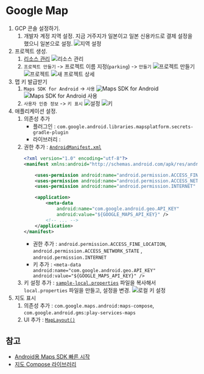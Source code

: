 # Google Map

1. GCP 콘솔 설정하기.
    1. 개발자 계정 지역 설정. 지금 거주지가 일본이고 일본 신용카드로 결제 설정을 했으니 일본으로 설정.
       ![지역 설정](asset/gcp/gcp%20account.png)
2. 프로젝트 생성.
    1. [리소스 관리](https://console.cloud.google.com/cloud-resource-manager)
       ![리소스 관리](asset/gcp/gcp%20resource%20manager.png)
    2. `프로젝트 만들기` -> 프로젝트 이름 지정(`parking`) -> `만들기`
       ![프로젝트 만들기](asset/gcp/create%20project.png)
       ![프로젝트](asset/gcp/create%20project%20result.png)
       ![새 프로젝트 상세](asset/gcp/parking%20project.png)
3. 맵 키 발급받기
    1. `Maps SDK for Android` -> `사용`
       ![Maps SDK for Android](asset/gcp/Maps%20SDK%20for%20Android.png)
       ![Maps SDK for Android 사용](asset/gcp/Maps%20SDK%20for%20Android%20enabled.png)
    2. `사용자 인증 정보` -> `키 표시`
       ![설정](asset/gcp/maps%20api%20credential.png)
       ![키](asset/gcp/maps%20api%20key.png)
4. 애플리케이션 설정.
    1. 의존성 추가
        - 플러그인 : `com.google.android.libraries.mapsplatform.secrets-gradle-plugin`
        - 라이브러리 :
    2. 권한 추가 : [`AndroidManifest.xml`](../app/src/main/AndroidManifest.xml)
       ```xml
       <?xml version="1.0" encoding="utf-8"?>
       <manifest xmlns:android="http://schemas.android.com/apk/res/android">
       
           <uses-permission android:name="android.permission.ACCESS_FINE_LOCATION" />
           <uses-permission android:name="android.permission.ACCESS_NETWORK_STATE" />
           <uses-permission android:name="android.permission.INTERNET" />
       
           <application>
               <meta-data
                   android:name="com.google.android.geo.API_KEY"
                   android:value="${GOOGLE_MAPS_API_KEY}" />
               <!-- ... -->
           </application>
       </manifest>
       ```
        - 권한 추가 : `android.permission.ACCESS_FINE_LOCATION`, `android.permission.ACCESS_NETWORK_STATE`
          , `android.permission.INTERNET`
        - 키 추가 : `<meta-data android:name="com.google.android.geo.API_KEY" android:value="${GOOGLE_MAPS_API_KEY}" />`
    3. 키 설정 추가 : [`sample-local.properties`](../sample-local.properties) 파일을 복사해서 `local.properties` 파일을 만들고, 설정을 변경.
       ![로컬 키 설정](asset/gcp/maps%20local%20config.png)
5. 지도 표시
    1. 의존성 추가 : `com.google.maps.android:maps-compose`, `com.google.android.gms:play-services-maps`
    2. UI 추가 : [`MapLayout()`](../app/src/main/java/com/github/hemoptysisheart/parking/app/activity/MapActivity.kt)

## 참고

- [Android용 Maps SDK 빠른 시작](https://developers.google.com/maps/documentation/android-sdk/start)
- [지도 Compose 라이브러리](https://developers.google.com/maps/documentation/android-sdk/maps-compose)
